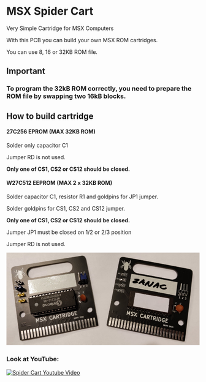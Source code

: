 # MSX Spider Cart
Very Simple Cartridge for MSX Computers

With this PCB you can build your own MSX ROM cartridges.

You can use 8, 16 or 32KB ROM file.

## Important 
### To program the 32kB ROM correctly, you need to prepare the ROM file by swapping two 16kB blocks.

## How to build cartridge

#### 27C256 EPROM (MAX 32KB ROM)

Solder only capacitor C1

Jumper RD is not used.

**Only one of CS1, CS2 or CS12 should be closed.**

#### W27C512 EEPROM (MAX 2 x 32KB ROM)

Solder capacitor C1, resistor R1 and goldpins for JP1 jumper.

Solder goldpins for CS1, CS2 and CS12 jumper.

**Only one of CS1, CS2 or CS12 should be closed.**

Jumper JP1 must be closed on 1/2 or 2/3 position

Jumper RD is not used.



![Spider Cart](/photos/spider_cart.jpg)

### Look at YouTube:
[![Spider Cart Youtube Video](https://img.youtube.com/vi/nXbEXRVJIhw/0.jpg)](https://www.youtube.com/watch?v=nXbEXRVJIhw)